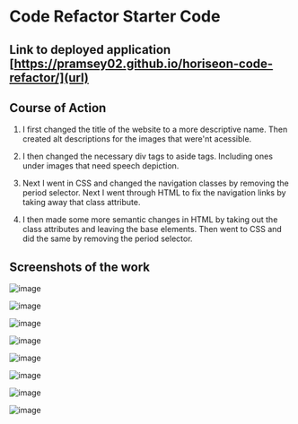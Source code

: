 # Code Refactor Starter Code

## Link to deployed application [https://pramsey02.github.io/horiseon-code-refactor/](url)

## Course of Action

1. I first changed the title of the website to a more descriptive name. Then created alt descriptions for the images that were'nt acessible.

2. I then changed the necessary div tags to aside tags. Including ones under images that need speech depiction.

3. Next I went in CSS and changed the navigation classes by removing the period selector. Next I went through HTML to fix the navigation links by taking away that class attribute.

4. I then made some more semantic changes in HTML by taking out the class attributes and leaving the base elements. Then went to CSS and did the same by removing the period selector.


## Screenshots of the work
![image](https://user-images.githubusercontent.com/113738082/191899543-4c212781-70c2-42ca-a339-63b974c25df0.png)

![image](https://user-images.githubusercontent.com/113738082/191899633-909288d9-2d3f-4a8f-b49a-e20c041958b2.png)

![image](https://user-images.githubusercontent.com/113738082/191899695-c0c48ab7-b966-4520-ab0f-d09a42aaa3a9.png)

![image](https://user-images.githubusercontent.com/113738082/191899741-e2dc0966-e7b5-4eb9-9915-701cd3640e83.png)

![image](https://user-images.githubusercontent.com/113738082/191899783-15517455-be76-4f48-b0e5-c27916d9d4eb.png)

![image](https://user-images.githubusercontent.com/113738082/191899819-7cfc6460-dd8f-4086-994c-96aad3f4950e.png)

![image](https://user-images.githubusercontent.com/113738082/191899870-2489e791-816e-4448-bf47-9a8ad6acb7ac.png)

![image](https://user-images.githubusercontent.com/113738082/191899918-93650457-d0c7-4c2c-8c9e-1d8f76f4b438.png)
